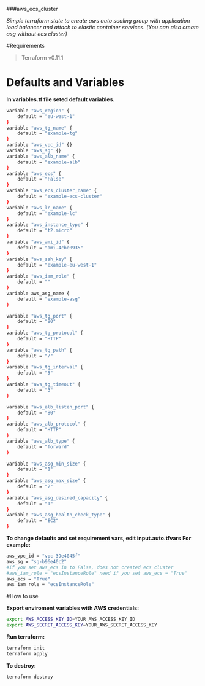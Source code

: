###aws_ecs_cluster

*Simple terraform state to create aws auto scaling group with application load balancer and attach to elastic container services. (You can also create asg without ecs cluster)*

#Requirements
> Terraform v0.11.1

# Defaults and Variables

**In variables.tf file seted default variables.**
```sh
variable "aws_region" {
    default = "eu-west-1"
}
variable "aws_tg_name" {
    default = "example-tg"
}
variable "aws_vpc_id" {}
variable "aws_sg" {}
variable "aws_alb_name" {
    default = "example-alb"
}
variable "aws_ecs" {
    default = "False"
}
variable "aws_ecs_cluster_name" {
    default = "example-ecs-cluster"
}
variable "aws_lc_name" {
    default = "example-lc"
}
variable "aws_instance_type" {
    default = "t2.micro"
}
variable "aws_ami_id" {
    default = "ami-4cbe0935"
}
variable "aws_ssh_key" {
    default = "example-eu-west-1"
}
variable "aws_iam_role" {
    default = ""
}
variable aws_asg_name {
    default = "example-asg"
}

variable "aws_tg_port" {
    default = "80"
}
variable "aws_tg_protocol" {
    default = "HTTP"
}
variable "aws_tg_path" {
    default = "/"
}
variable "aws_tg_interval" {
    default = "5"
}
variable "aws_tg_timeout" {
    default = "3"
}

variable "aws_alb_listen_port" {
    default = "80"
}
variable "aws_alb_protocol" {
    default = "HTTP"
}
variable "aws_alb_type" {
    default = "forward"
}

variable "aws_asg_min_size" {
    default = "1"
}
variable "aws_asg_max_size" {
    default = "2"
}
variable "aws_asg_desired_capacity" {
    default = "1"
}
variable "aws_asg_health_check_type" {
    default = "EC2"
}
```

**To change defaults and set requirement vars, edit input.auto.tfvars**
**For example:**
```sh
aws_vpc_id = "vpc-39e4045f"
aws_sg = "sg-b96e40c2"
#If you set aws_ecs in to False, does not created ecs cluster
#aws_iam_role = "ecsInstanceRole" need if you set aws_ecs = "True"
aws_ecs = "True"
aws_iam_role = "ecsInstanceRole"
```

#How to use

**Export enviroment variables with AWS credentials:**
```sh
export AWS_ACCESS_KEY_ID=YOUR_AWS_ACCESS_KEY_ID 
export AWS_SECRET_ACCESS_KEY=YOUR_AWS_SECRET_ACCESS_KEY
```

**Run terraform:**
```sh
terraform init
terraform apply
```

**To destroy:**
```sh
terraform destroy
```
